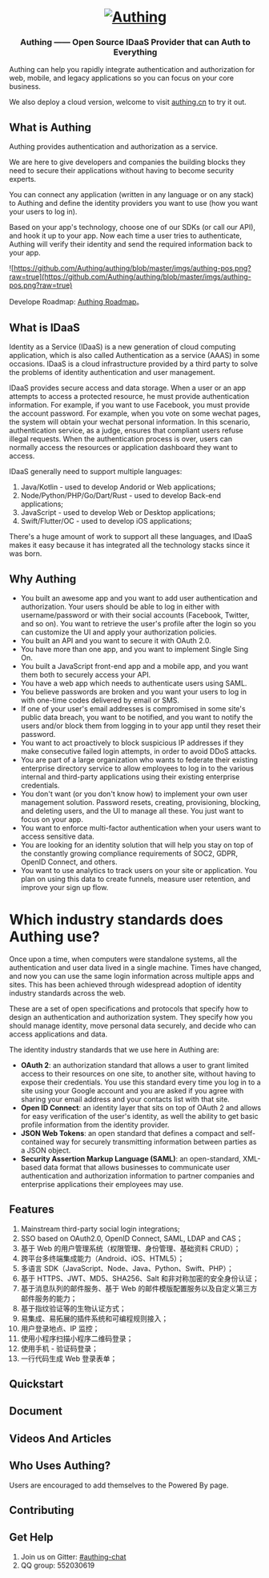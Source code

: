 <h1 align="center">
  <a href="https://authing.cn"><img width="550" src="https://cdn.authing.cn/authing-logo@2.png?a=1" alt="Authing" /></a>
</h1>

<h3 align="center">Authing —— Open Source IDaaS Provider that can Auth to Everything</h3>

Authing can help you rapidly integrate authentication and authorization for web, mobile, and legacy applications so you can focus on your core business.

We also deploy a cloud version, welcome to visit [authing.cn](https://authing.cn) to try it out.

## What is Authing

Authing provides authentication and authorization as a service.

We are here to give developers and companies the building blocks they need to secure their applications without having to become security experts.

You can connect any application (written in any language or on any stack) to Authing and define the identity providers you want to use (how you want your users to log in).

Based on your app's technology, choose one of our SDKs (or call our API), and hook it up to your app. Now each time a user tries to authenticate, Authing will verify their identity and send the required information back to your app.

![https://github.com/Authing/authing/blob/master/imgs/authing-pos.png?raw=true](https://github.com/Authing/authing/blob/master/imgs/authing-pos.png?raw=true)

Develope Roadmap: [Authing Roadmap](https://github.com/Authing/authing/projects/1)。

## What is IDaaS

Identity as a Service (IDaaS) is a new generation of cloud computing application, which is also called Authentication as a service (AAAS) in some occasions. IDaaS is a cloud infrastructure provided by a third party to solve the problems of identity authentication and user management.

IDaaS provides secure access and data storage. When a user or an app attempts to access a protected resource, he must provide authentication information. For example, if you want to use Facebook, you must provide the account password. For example, when you vote on some wechat pages, the system will obtain your wechat personal information. In this scenario, authentication service, as a judge, ensures that compliant users refuse illegal requests. When the authentication process is over, users can normally access the resources or application dashboard they want to access.

IDaaS generally need to support multiple languages:

1. Java/Kotlin - used to develop Andorid or Web applications;
1. Node/Python/PHP/Go/Dart/Rust - used to develop Back-end applications;
1. JavaScript - used to develop Web or Desktop applications;
1. Swift/Flutter/OC - used to develop iOS applications;

There's a huge amount of work to support all these languages, and IDaaS makes it easy because it has integrated all the technology stacks since it was born.

## Why Authing

- You built an awesome app and you want to add user authentication and authorization. Your users should be able to log in either with username/password or with their social accounts (Facebook, Twitter, and so on). You want to retrieve the user's profile after the login so you can customize the UI and apply your authorization policies.
- You built an API and you want to secure it with OAuth 2.0.
- You have more than one app, and you want to implement Single Sing On.
- You built a JavaScript front-end app and a mobile app, and you want them both to securely access your API.
- You have a web app which needs to authenticate users using SAML.
- You believe passwords are broken and you want your users to log in with one-time codes delivered by email or SMS.
- If one of your user's email addresses is compromised in some site's public data breach, you want to be notified, and you want to notify the users and/or block them from logging in to your app until they reset their password.
- You want to act proactively to block suspicious IP addresses if they make consecutive failed login attempts, in order to avoid DDoS attacks.
- You are part of a large organization who wants to federate their existing enterprise directory service to allow employees to log in to the various internal and third-party applications using their existing enterprise credentials.
- You don't want (or you don't know how) to implement your own user management solution. Password resets, creating, provisioning, blocking, and deleting users, and the UI to manage all these. You just want to focus on your app.
- You want to enforce multi-factor authentication when your users want to access sensitive data.
- You are looking for an identity solution that will help you stay on top of the constantly growing compliance requirements of SOC2, GDPR, OpenID Connect, and others.
- You want to use analytics to track users on your site or application. You plan on using this data to create funnels, measure user retention, and improve your sign up flow.

# **Which industry standards does Authing use?**

Once upon a time, when computers were standalone systems, all the authentication and user data lived in a single machine. Times have changed, and now you can use the same login information across multiple apps and sites. This has been achieved through widespread adoption of identity industry standards across the web.

These are a set of open specifications and protocols that specify how to design an authentication and authorization system. They specify how you should manage identity, move personal data securely, and decide who can access applications and data.

The identity industry standards that we use here in Authing are:

- **OAuth 2**: an authorization standard that allows a user to grant limited access to their resources on one site, to another site, without having to expose their credentials. You use this standard every time you log in to a site using your Google account and you are asked if you agree with sharing your email address and your contacts list with that site.
- **Open ID Connect**: an identity layer that sits on top of OAuth 2 and allows for easy verification of the user's identity, as well the ability to get basic profile information from the identity provider.
- **JSON Web Tokens**: an open standard that defines a compact and self-contained way for securely transmitting information between parties as a JSON object.
- **Security Assertion Markup Language (SAML)**: an open-standard, XML-based data format that allows businesses to communicate user authentication and authorization information to partner companies and enterprise applications their employees may use.

## Features

1. Mainstream third-party social login integrations;
1. SSO based on OAuth2.0, OpenID Connect, SAML, LDAP and CAS；
1. 基于 Web 的用户管理系统（权限管理、身份管理、基础资料 CRUD）；
1. 跨平台多终端集成能力（Android、iOS、HTML5）；
1. 多语言 SDK（JavaScript、Node、Java、Python、Swift、PHP）；
1. 基于 HTTPS、JWT、MD5、SHA256、Salt 和非对称加密的安全身份认证；
1. 基于消息队列的邮件服务、基于 Web 的邮件模版配置服务以及自定义第三方邮件服务的能力；
1. 基于指纹验证等的生物认证方式；
1. 易集成、易拓展的插件系统和可编程规则接入；
1. 用户登录地点、IP 监控；
1. 使用小程序扫描小程序二维码登录；
1. 使用手机 - 验证码登录；
1. 一行代码生成 Web 登录表单；

## Quickstart

## Document

## Videos And Articles

## Who Uses Authing?

Users are encouraged to add themselves to the Powered By page.

## Contributing

## Get Help

1. Join us on Gitter: [#authing-chat](https://gitter.im/authing-chat/community)
2. QQ group: 552030619

